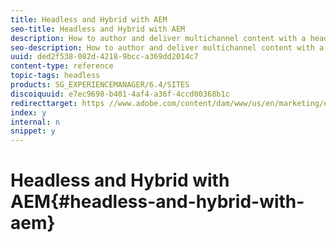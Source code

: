 ```yaml
---
title: Headless and Hybrid with AEM
seo-title: Headless and Hybrid with AEM
description: How to author and deliver multichannel content with a headless or hybrid implementation of AEM. 
seo-description: How to author and deliver multichannel content with a headless or hybrid implementation of AEM. 
uuid: ded2f538-082d-4218-9bcc-a369dd2014c7
content-type: reference
topic-tags: headless
products: SG_EXPERIENCEMANAGER/6.4/SITES
discoiquuid: e7ec9698-b401-4af4-a36f-4ccd00368b1c
redirecttarget: https //www.adobe.com/content/dam/www/us/en/marketing/experience-manager-sites/headless-content-management-system/pdfs/aem-hybrid-architecture-wp-1-18-19.pdf
index: y
internal: n
snippet: y
---
```


# Headless and Hybrid with AEM{#headless-and-hybrid-with-aem}

